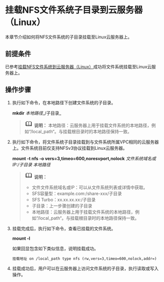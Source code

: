 # 挂载NFS文件系统子目录到云服务器（Linux）<a name="sfs_01_0127"></a>

本章节介绍如何将NFS文件系统的子目录挂载至Linux云服务器上。

## 前提条件<a name="section1650431101913"></a>

已参考[挂载NFS文件系统到云服务器（Linux）](https://support.huaweicloud.com/qs-sfs/zh-cn_topic_0034428728.html)成功将文件系统挂载至Linux云服务器上。

## 操作步骤<a name="section189412146193"></a>

1.  执行如下命令，在本地路径下创建文件系统的子目录。

    **mkdir** _本地路径__/子目录_

    >![](public_sys-resources/icon-note.gif) **说明：** 
    >本地路径：云服务器上用于挂载文件系统的本地路径，例如“/local\_path“。与挂载根目录时的本地路径保持一致。

2.  执行如下命令，将文件系统子目录挂载到与文件系统所属VPC相同的云服务器上。文件系统目前仅支持NFSv3协议挂载到Linux云服务器。

    **mount -t nfs -o vers=3,timeo=600,noresvport,nolock** _文件系统域名或IP:/子目录_ _本地路径_

    >![](public_sys-resources/icon-note.gif) **说明：** 
    >-   文件文件系统域名或IP：可以从文件系统列表或详情中获取。
    >    -   SFS容量型：example.com:/share-xxx/子目录
    >    -   SFS Turbo：xx.xx.xx.xx:/子目录
    >-   子目录：上一步骤创建的子目录
    >-   本地路径：云服务器上用于挂载文件系统的本地路径，例如“/local\_path“。与挂载根目录时的本地路径保持一致。

3.  挂载完成后，执行如下命令，查看已挂载的文件系统。

    **mount -l**

    如果回显包含如下类似信息，说明挂载成功。

    ```
    挂载地址 on /local_path type nfs (rw,vers=3,timeo=600,nolock,addr=)
    ```

4.  挂载成功后，用户可以在云服务器上访问文件系统的子目录，执行读取或写入操作。

